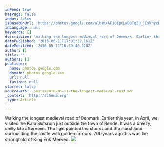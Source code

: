 ```yaml
---
inFeed: true
hasPage: false
inNav: false
isBasedOnUrl: 'https://photos.google.com/album/AF1QipOLaDQTq2u_CEskhycDEPI1Wrbz6MYrRiDD18r-/photo/AF1QipNex8yBQBYpJ-Qwy6HT8l-JPDcm5FUWzcjYYL9T'
inLanguage: null
keywords: []
description: 'Walking the longest medieval road of Denmark. Earlier this year, in April, we visited the Kalø Slotsruin just outside the town of Rønde. It was a breezy, chilly late afternoon. The light painted the shores and the marshland surrounding the castle with golden colours. 700 years ago this was the stronghold of King Erik Menved.'
datePublished: '2016-05-11T17:01:32.161Z'
dateModified: '2016-05-11T16:59:46.028Z'
author: []
title: ''
authors: []
publisher:
  name: photos.google.com
  domain: photos.google.com
  url: null
  favicon: null
starred: false
sourcePath: _posts/2016-05-11-the-longest-medieval-road.md
_context: 'http://schema.org'
_type: Article

---
```

Walking the longest medieval road of Denmark. Earlier this year, in April, we visited the Kalø Slotsruin just outside the town of Rønde. It was a breezy, chilly late afternoon. The light painted the shores and the marshland surrounding the castle with golden colours. 700 years ago this was the stronghold of King Erik Menved.
![](https://lh3.googleusercontent.com/28Anr-A61RxmtYe11l1b8Ps_Ivhn24TqMlbGRBKGNRsWQIPkGn7oIe9AoOLvJ1ZjBaPp8sl39g_YUAm3dpCkMFtEPwMoXhLwui_3TMC7EBjLXqvjuHj2o4KV98AI3akkWi0MgO3ylwPvnhVlK-_r0FNrZP-FtAndgjYkfEYTUMlwNKtfqq1EffxawUqaIwsWBlhD6vlpDgMJPKqmdiFdzzZ7yd1S6yf3kadxFLmYo8ETGpl_XVbALhRAaWa0JVC0vhGu7buTAF0tEW2kFqpNloZSzdV5b36mFOQHVQFJtdoQUnm7ZYG1DmWoofvA1NWaireQlS8N7cYWRGP9D1nEKKaGWLutOM9SuIBbK2FnaBzPDalIEEXHIBkFUPXkWKTG6RAkEoR0GbB5E6t4tt5YkLCgSIyVACobjJXVakX-Herwbtgfxqf_pcMDkXr2nFzWk1FgfuE7i36ZmLydkfoAE1BIHXd_URf-dEXufChCNKKFCpu_Qb5egixWOWGjAr3prxWPRJ1fmKMbjCd9hh4M8I4cSER4mm8S4GFhWE7oU093eD6JzyiVVZxD06OwjZ3bW3KnhSf0UDKKeYDAPvCvGfbbb_Jl6e-0=w1703-h959-no)